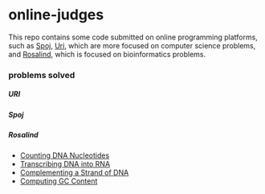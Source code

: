 # online-judges

This repo contains some code submitted on online programming platforms, such as [Spoj](https://www.spoj.com/), [Uri](https://www.urionlinejudge.com.br/judge/en/login), which are more focused on computer science problems, and [Rosalind](http://rosalind.info/), which is focused on bioinformatics problems.

### problems solved

##### URI

##### Spoj

##### Rosalind

- [Counting DNA Nucleotides](https://rosalind.info/problems/dna/)
- [Transcribing DNA into RNA](https://rosalind.info/problems/rna/)
- [Complementing a Strand of DNA](https://rosalind.info/problems/revc/)
- [Computing GC Content](https://rosalind.info/problems/gc/)